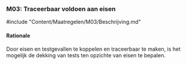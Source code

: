 ### M03: Traceerbaar voldoen aan eisen

#include "Content/Maatregelen/M03/Beschrijving.md"

#### Rationale

Door eisen en testgevallen te koppelen en traceerbaar te maken, is het mogelijk de dekking van tests ten opzichte van eisen te bepalen.

